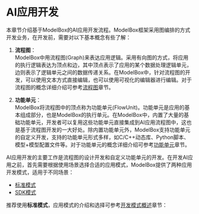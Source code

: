 # AI应用开发

本章节介绍基于ModelBox的AI应用开发流程。ModelBox框架采用图编排的方式开发业务，在开发前，需要对以下基本概念有些了解：

1. **流程图**：  
ModelBox中用流程图(Graph)来表达应用逻辑。采用有向图的方式，将应用的执行逻辑表达为顶点和边，其中顶点表示了应用的某个数据处理逻辑单元，边则表示了逻辑单元之间的数据传递关系。在ModelBox中，针对流程图的开发，可以使用文本方式直接编辑，也可以使用可视化的编辑器进行编辑。对于流程图的概念详细介绍可参考[流程图](../basic-conception/graph.md)章节。

1. **功能单元**：  
ModelBox将流程图中的顶点称为功能单元(FlowUnit)。功能单元是应用的基本组成部分，也是ModelBox的执行单元。在ModelBox中，内置了大量的基础功能单元，开发者可以复用这些功能单元直接集成到AI应用流程图中，这也是基于流程图开发的一大好处。除内置功能单元外，ModelBox支持功能单元的自定义开发，支持的功能单元形式多样，如C/C++动态库、Python脚本、模型+模型配置文件等。对于功能单元的概念详细介绍可参考[功能单元](../basic-conception/flowunit.md)章节。

AI应用开发的主要工作是流程图的设计开发和自定义功能单元的开发。在开发AI应用之前，首先需要根据使用场景选择合适的应用模式，ModelBox提供了两种应用开发模式，适用于不同场景：

* [标准模式](./standard-mode/modelbox-app-mode.md)
* [SDK模式](./sdk-mode/sdk-mode.md)

推荐使用**标准模式**，应用模式的介绍和选择可参考[开发模式概述](./develop-mode.md)章节：
